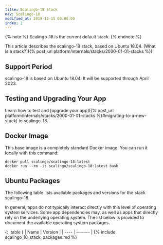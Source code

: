 ```yaml
---
title: Scalingo-18 Stack
nav: Scalingo-18
modified_at: 2019-12-15 00:00:00
index: 2
---
```


{% note %}
  Scalingo-18 is the current default stack.
{% endnote %}

This article describes the scalingo-18 stack, based on Ubuntu 18.04. [What is a stack?]({% post_url platform/internals/stacks/2000-01-01-stacks %})

## Support Period

scalingo-18 is based on Ubuntu 18.04. It will be supported through April 2023.

## Testing and Upgrading Your App

Learn how to test and [upgrade your app]({% post_url platform/internals/stacks/2000-01-01-stacks %}#migrating-to-a-new-stack) to scalingo-18.

## Docker Image

This base image is a completely standard Docker image. You can run it locally with this command:

```
docker pull scalingo/scalingo-18:latest
docker run --rm -it scalingo/scalingo-18:latest bash
```

## Ubuntu Packages

The following table lists available packages and versions for the stack scalingo-18.

In general, apps do not typically interact directly with this level of operating system services. Some app dependencies may, as well as apps that directly rely on the underlying operating system. The list below is provided to document the available operating system packages.

{: .table }
| Name | Version |
| ---- | ------- |
{% include scalingo_18_stack_packages.md %}
